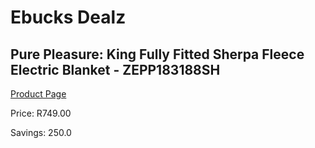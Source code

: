 
# Ebucks Dealz
## Pure Pleasure: King Fully Fitted Sherpa Fleece Electric Blanket - ZEPP183188SH
[Product Page](https://www.ebucks.com/web/shop/productSelected.do?prodId=319796910&catId=1157551316)

Price: R749.00

Savings: 250.0


	